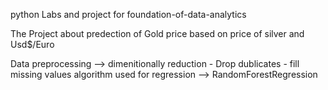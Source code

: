 python Labs and project for foundation-of-data-analytics 

The Project about predection of Gold price based on price of silver and Usd$/Euro 

Data preprocessing  --> dimenitionally reduction - Drop dublicates - fill missing values
algorithm used for regression --> RandomForestRegression
